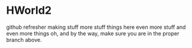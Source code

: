 # HWorld2
github refresher
making stuff
more stuff
things here
even more stuff
and even more things
oh, and by the way, make sure you are in the proper branch above.
